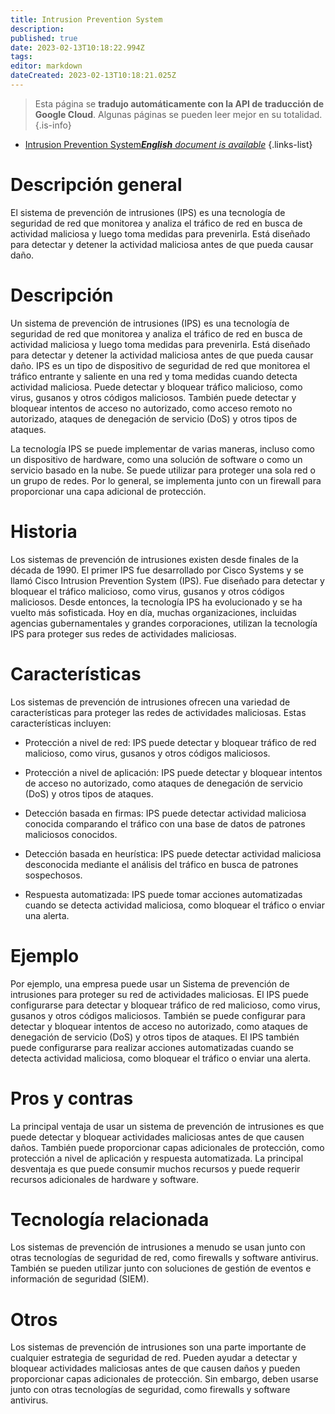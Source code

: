 ```yaml
---
title: Intrusion Prevention System
description: 
published: true
date: 2023-02-13T10:18:22.994Z
tags: 
editor: markdown
dateCreated: 2023-02-13T10:18:21.025Z
---
```


> Esta página se **tradujo automáticamente con la API de traducción de Google Cloud**.
Algunas páginas se pueden leer mejor en su totalidad.{.is-info}



- [Intrusion Prevention System***English** document is available*](/en/Knowledge-base/Dictionary/intrusion-prevention-system)
{.links-list}


# Descripción general
El sistema de prevención de intrusiones (IPS) es una tecnología de seguridad de red que monitorea y analiza el tráfico de red en busca de actividad maliciosa y luego toma medidas para prevenirla. Está diseñado para detectar y detener la actividad maliciosa antes de que pueda causar daño.

# Descripción
Un sistema de prevención de intrusiones (IPS) es una tecnología de seguridad de red que monitorea y analiza el tráfico de red en busca de actividad maliciosa y luego toma medidas para prevenirla. Está diseñado para detectar y detener la actividad maliciosa antes de que pueda causar daño. IPS es un tipo de dispositivo de seguridad de red que monitorea el tráfico entrante y saliente en una red y toma medidas cuando detecta actividad maliciosa. Puede detectar y bloquear tráfico malicioso, como virus, gusanos y otros códigos maliciosos. También puede detectar y bloquear intentos de acceso no autorizado, como acceso remoto no autorizado, ataques de denegación de servicio (DoS) y otros tipos de ataques.

La tecnología IPS se puede implementar de varias maneras, incluso como un dispositivo de hardware, como una solución de software o como un servicio basado en la nube. Se puede utilizar para proteger una sola red o un grupo de redes. Por lo general, se implementa junto con un firewall para proporcionar una capa adicional de protección.

# Historia
Los sistemas de prevención de intrusiones existen desde finales de la década de 1990. El primer IPS fue desarrollado por Cisco Systems y se llamó Cisco Intrusion Prevention System (IPS). Fue diseñado para detectar y bloquear el tráfico malicioso, como virus, gusanos y otros códigos maliciosos. Desde entonces, la tecnología IPS ha evolucionado y se ha vuelto más sofisticada. Hoy en día, muchas organizaciones, incluidas agencias gubernamentales y grandes corporaciones, utilizan la tecnología IPS para proteger sus redes de actividades maliciosas.

# Características
Los sistemas de prevención de intrusiones ofrecen una variedad de características para proteger las redes de actividades maliciosas. Estas características incluyen:

* Protección a nivel de red: IPS puede detectar y bloquear tráfico de red malicioso, como virus, gusanos y otros códigos maliciosos.

* Protección a nivel de aplicación: IPS puede detectar y bloquear intentos de acceso no autorizado, como ataques de denegación de servicio (DoS) y otros tipos de ataques.

* Detección basada en firmas: IPS puede detectar actividad maliciosa conocida comparando el tráfico con una base de datos de patrones maliciosos conocidos.

* Detección basada en heurística: IPS puede detectar actividad maliciosa desconocida mediante el análisis del tráfico en busca de patrones sospechosos.

* Respuesta automatizada: IPS puede tomar acciones automatizadas cuando se detecta actividad maliciosa, como bloquear el tráfico o enviar una alerta.

# Ejemplo
Por ejemplo, una empresa puede usar un Sistema de prevención de intrusiones para proteger su red de actividades maliciosas. El IPS puede configurarse para detectar y bloquear tráfico de red malicioso, como virus, gusanos y otros códigos maliciosos. También se puede configurar para detectar y bloquear intentos de acceso no autorizado, como ataques de denegación de servicio (DoS) y otros tipos de ataques. El IPS también puede configurarse para realizar acciones automatizadas cuando se detecta actividad maliciosa, como bloquear el tráfico o enviar una alerta.

# Pros y contras
La principal ventaja de usar un sistema de prevención de intrusiones es que puede detectar y bloquear actividades maliciosas antes de que causen daños. También puede proporcionar capas adicionales de protección, como protección a nivel de aplicación y respuesta automatizada. La principal desventaja es que puede consumir muchos recursos y puede requerir recursos adicionales de hardware y software.

# Tecnología relacionada
Los sistemas de prevención de intrusiones a menudo se usan junto con otras tecnologías de seguridad de red, como firewalls y software antivirus. También se pueden utilizar junto con soluciones de gestión de eventos e información de seguridad (SIEM).

# Otros
Los sistemas de prevención de intrusiones son una parte importante de cualquier estrategia de seguridad de red. Pueden ayudar a detectar y bloquear actividades maliciosas antes de que causen daños y pueden proporcionar capas adicionales de protección. Sin embargo, deben usarse junto con otras tecnologías de seguridad, como firewalls y software antivirus.